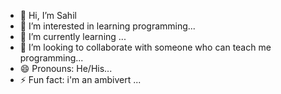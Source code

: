 - 👋 Hi, I’m Sahil
- 👀 I’m interested in learning programming...
- 🌱 I’m currently learning ...
- 💞️ I’m looking to collaborate with someone who can teach me programming...
- 😄 Pronouns: He/His...
- ⚡ Fun fact: i'm an ambivert ...

<!---
shriyusahil007/shriyusahil007 is a ✨ special ✨ repository because its `README.md` (this file) appears on your GitHub profile.
You can click the Preview link to take a look at your changes.
--->
